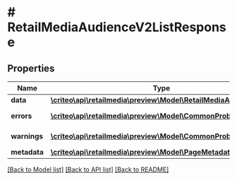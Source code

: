 # # RetailMediaAudienceV2ListResponse

## Properties

Name | Type | Description | Notes
------------ | ------------- | ------------- | -------------
**data** | [**\criteo\api\retailmedia\preview\Model\RetailMediaAudienceV2[]**](RetailMediaAudienceV2.md) | data | [readonly]
**errors** | [**\criteo\api\retailmedia\preview\Model\CommonProblem[]**](CommonProblem.md) | errors | [optional] [readonly]
**warnings** | [**\criteo\api\retailmedia\preview\Model\CommonProblem[]**](CommonProblem.md) | warnings | [optional] [readonly]
**metadata** | [**\criteo\api\retailmedia\preview\Model\PageMetadata**](PageMetadata.md) |  |

[[Back to Model list]](../../README.md#models) [[Back to API list]](../../README.md#endpoints) [[Back to README]](../../README.md)
